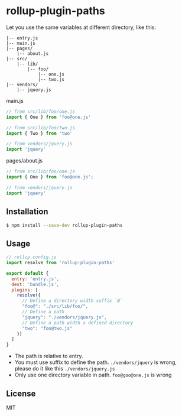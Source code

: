 # rollup-plugin-paths

Let you use the same variables at different directory, like this:

```
|-- entry.js
|-- main.js
|-- pages/
    |-- about.js
|-- src/
    |-- lib/
        |-- foo/
            |-- one.js
            |-- two.js
|-- vendors/
    |-- jquery.js
```

main.js

```js
// from src/lib/foo/one.js
import { One } from 'foo@one.js'

// from src/lib/foo/two.js
import { Two } from 'two'

// from vendors/jquery.js
import 'jquery'
```
pages/about.js

```js
// from src/lib/foo/one.js
import { One } from 'foo@one.js';

// from vendors/jquery.js
import 'jquery'
```

## Installation

```bash
$ npm install --save-dev rollup-plugin-paths
```

## Usage

```js
// rollup.config.js
import resolve from 'rollup-plugin-paths'

export default {
  entry: 'entry.js',
  dest: 'bundle.js',
  plugins: [
    resolve({
      // Define a directory width suffix `@`
      "foo@": "./src/lib/foo/",
      // Define a path
      "jquery": "./vendors/jquery.js",
      // Define a path width a defined directory
      "two": "foo@two.js"
    })
  ]
}
```

- The path is relative to entry.
- You must use suffix to define the path. `./vendors/jquery` is wrong, please do it like this `./vendors/jquery.js`
- Only use one directory variable in path. `foo@goo@one.js` is wrong

## License

MIT
